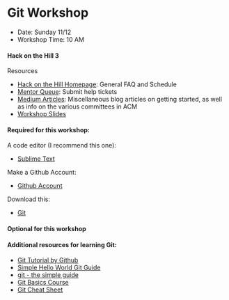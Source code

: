 # Git Workshop
* Date: Sunday 11/12
* Workshop Time: 10 AM

#### Hack on the Hill 3

Resources
* [Hack on the Hill Homepage](hoth.splashthat.com): General FAQ and Schedule
* [Mentor Queue](https://acmhack-mentors.herokuapp.com/): Submit help tickets
* [Medium Articles](https://medium.com/techatucla): Miscellaneous blog articles on getting started, as well as info on the various committees in ACM
* [Workshop Slides](https://docs.google.com/presentation/d/1dOqcGJ6A0UaOyYUMpHiBFclln1h4BkW3Lz3XdE8Wvzk/edit?usp=sharing)

#### Required for this workshop:
A code editor (I recommend this one):
* [Sublime Text](https://www.sublimetext.com/3)

Make a Github Account:
* [Github Account](https://git.io/)

Download this:
* [Git](https://code.visualstudio.com/)

#### Optional for this workshop


#### Additional resources for learning Git:

* [Git Tutorial by Github](https://try.github.io/)
* [Simple Hello World Git Guide](https://guides.github.com/activities/hello-world/)
* [git - the simple guide](http://rogerdudler.github.io/git-guide/)
* [Git Basics Course](https://teamtreehouse.com/library/git-basics)
* [Git Cheat Sheet](https://www.git-tower.com/blog/git-cheat-sheet/)
